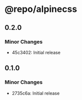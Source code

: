 # @repo/alpinecss

## 0.2.0

### Minor Changes

- 45c3402: Initial release

## 0.1.0

### Minor Changes

- 2735c6a: Initial release
